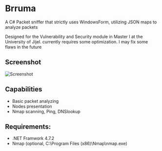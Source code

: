 # Brruma

A C# Packet sniffer that strictly uses WindowsForm, utilizing JSON maps to analyze packets 

Designed for the Vulnerability and Security module in Master I at the University of Jijel. currently requires some optimization. I may fix some flaws in the future

## Screenshot
![Screenshot](https://i.imgur.com/FDWYCnJ.png)

## Capabilities
- Basic packet analyzing
- Nodes presentation
- Nmap scanning, Ping, DNSlookup

## Requirements:
- .NET Framwork 4.7.2
- Nmap (optional, C:\Program Files (x86)\Nmap\nmap.exe)
